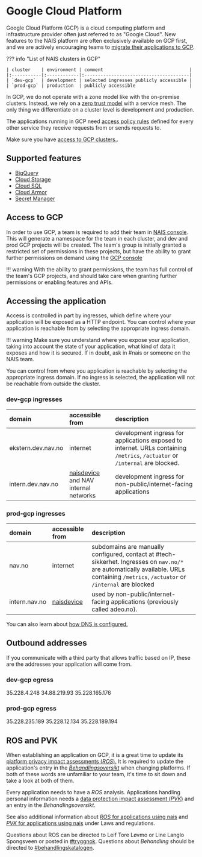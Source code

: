# Google Cloud Platform

Google Cloud Platform (GCP) is a cloud computing platform and infrastructure provider often just referred to as "Google Cloud". New features to the NAIS platform are often exclusively available on GCP first, and we are actively encouraging teams to [migrate their applications to GCP](./migrating-to-gcp.md).

??? info "List of NAIS clusters in GCP"

    | cluster    | environment | comment                                |
    |:-----------|:------------|:---------------------------------------|
    | `dev-gcp`  | development | selected ingresses publicly accessible |
    | `prod-gcp` | production  | publicly accessible                    |

In GCP, we do not operate with a zone model like with the on-premise clusters. Instead, we rely on a [zero trust model](../appendix/zero-trust.md) with a service mesh. The only thing we differentiate on a cluster level is development and production.

The applications running in GCP need [access policy rules](../nais-application/access-policy.md) defined for every other service they receive requests from or sends requests to.

Make sure you have [access to GCP clusters.](../basics/access.md#google-cloud-platform-gcp).

## Supported features

* [BigQuery](/persistence/bigquery)
* [Cloud Storage](/persistence/buckets)
* [Cloud SQL](/persistence/postgres)
* [Cloud Armor](/security/cloud-armor)
* [Secret Manager](/security/secrets/google-secrets-manager)

## Access to GCP

In order to use GCP, a team is required to add their team in [NAIS console](https://console.nav.cloud.nais.io).
This will generate a namespace for the team in each cluster, and dev and prod GCP projects will be created.
The team's group is initially granted a restricted set of permissions in these projects, but have the ability to grant further permissions on demand using the [GCP console](https://console.cloud.google.com)

!!! warning
    With the ability to grant permissions, the team has full control of the team's GCP projects, and should take care when granting further permissions or enabling features and APIs.

## Accessing the application

Access is controlled in part by ingresses, which define where your application will be exposed as a HTTP endpoint. You can control where your application is reachable from by selecting the appropriate ingress domain.

!!! warning
    Make sure you understand where you expose your application, taking into account the state of your application, what kind of data it exposes and how it is secured. If in doubt, ask in \#nais or someone on the NAIS team.


You can control from where you application is reachable by selecting the appropriate ingress domain. If no ingress is selected, the application will not be reachable from outside the cluster.

### dev-gcp ingresses

| domain             | accessible from                   | description                                                                                                                   |
|:-------------------|:----------------------------------|:------------------------------------------------------------------------------------------------------------------------------|
| ekstern.dev.nav.no | internet                          | development ingress for applications exposed to internet. URLs containing `/metrics`, `/actuator` or `/internal` are blocked. |
| intern.dev.nav.no  | [naisdevice](../device/README.md) and NAV internal networks | development ingress for non-public/internet-facing applications                                                               |


### prod-gcp ingresses

| domain        | accessible from                   | description                                                                                                                                                                              |
| :------------ | :-------------------------------- | :--------------------------------------------------------------------------------------------------------------------------------------------------------------------------------------- |
| nav.no        | internet                          | subdomains are manually configured, contact at \#tech-sikkerhet. Ingresses on `nav.no/*` are automatically available. URLs containing `/metrics`, `/actuator` or `/internal` are blocked |
| intern.nav.no | [naisdevice](../device/README.md) | used by non-public/internet-facing applications \(previously called adeo.no\).                                                                                                           |


You can also learn about [how DNS is configured.](../appendix/ingress-dns.md)

## Outbound addresses
If you communicate with a third party that allows traffic based on IP, these are the addresses your application will come from.

### dev-gcp egress
35.228.4.248
34.88.219.93
35.228.165.176

### prod-gcp egress
35.228.235.189
35.228.12.134
35.228.189.194


## ROS and PVK

When establishing an application on GCP, it is a great time to update its [platform privacy impact assessments (*ROS*).](https://navno.sharepoint.com/sites/intranett-it/SitePages/Risikovurderinger.aspx) It is required to update the application's entry in the [*Behandlingsoversikt*](https://navno.sharepoint.com/sites/intranett-personvern/SitePages/Behandlingskatalog.aspx) when changing platforms. If both of these words are unfamiliar to your team, it's time to sit down and take a look at both of them.

Every application needs to have a *ROS* analysis.
Applications handling personal information needs a [data protection impact assessment (*PVK*)](https://navno.sharepoint.com/sites/intranett-personvern/SitePages/PVK.aspx) and an entry in the *Behandlingsoversikt*.

See also additional information about [*ROS* for applications using nais](../legal/app-ros.md) and [*PVK* for applications using nais](../legal/app-pvk.md) under Laws and regulations.

Questions about ROS can be directed to Leif Tore Løvmo or Line Langlo Spongsveen or posted in [#tryggnok](https://nav-it.slack.com/archives/CQ0D5HLSW). Questions about *Behandling* should be directed to [#behandlingskatalogen](https://nav-it.slack.com/archives/CR1B19E6L).

